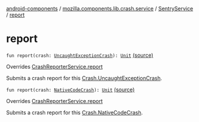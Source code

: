 [android-components](../../index.md) / [mozilla.components.lib.crash.service](../index.md) / [SentryService](index.md) / [report](./report.md)

# report

`fun report(crash: `[`UncaughtExceptionCrash`](../../mozilla.components.lib.crash/-crash/-uncaught-exception-crash/index.md)`): `[`Unit`](https://kotlinlang.org/api/latest/jvm/stdlib/kotlin/-unit/index.html) [(source)](https://github.com/mozilla-mobile/android-components/blob/master/components/lib/crash/src/main/java/mozilla/components/lib/crash/service/SentryService.kt#L55)

Overrides [CrashReporterService.report](../-crash-reporter-service/report.md)

Submits a crash report for this [Crash.UncaughtExceptionCrash](../../mozilla.components.lib.crash/-crash/-uncaught-exception-crash/index.md).

`fun report(crash: `[`NativeCodeCrash`](../../mozilla.components.lib.crash/-crash/-native-code-crash/index.md)`): `[`Unit`](https://kotlinlang.org/api/latest/jvm/stdlib/kotlin/-unit/index.html) [(source)](https://github.com/mozilla-mobile/android-components/blob/master/components/lib/crash/src/main/java/mozilla/components/lib/crash/service/SentryService.kt#L62)

Overrides [CrashReporterService.report](../-crash-reporter-service/report.md)

Submits a crash report for this [Crash.NativeCodeCrash](../../mozilla.components.lib.crash/-crash/-native-code-crash/index.md).

